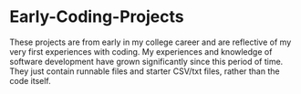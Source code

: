 # Early-Coding-Projects
These projects are from early in my college career and are reflective of my very first experiences with coding. My experiences and knowledge of software development have grown significantly since this period of time. They just contain runnable files and starter CSV/txt files, rather than the code itself.
